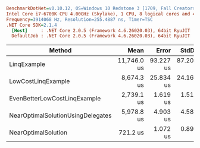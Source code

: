 ``` ini

BenchmarkDotNet=v0.10.12, OS=Windows 10 Redstone 3 [1709, Fall Creators Update] (10.0.16299.214)
Intel Core i7-6700K CPU 4.00GHz (Skylake), 1 CPU, 8 logical cores and 4 physical cores
Frequency=3914068 Hz, Resolution=255.4887 ns, Timer=TSC
.NET Core SDK=2.1.4
  [Host]     : .NET Core 2.0.5 (Framework 4.6.26020.03), 64bit RyuJIT
  DefaultJob : .NET Core 2.0.5 (Framework 4.6.26020.03), 64bit RyuJIT


```
|                            Method |        Mean |     Error |     StdDev | Scaled | ScaledSD |    Gen 0 | Allocated |
|---------------------------------- |------------:|----------:|-----------:|-------:|---------:|---------:|----------:|
|                       LinqExample | 11,746.0 us | 93.227 us | 87.2050 us |  16.29 |     0.12 | 109.3750 |  480000 B |
|                LowCostLinqExample |  8,674.3 us | 25.834 us | 24.1653 us |  12.03 |     0.04 |        - |       0 B |
|      EvenBetterLowCostLinqExample |  2,739.1 us |  1.619 us |  1.5144 us |   3.80 |     0.00 |        - |       0 B |
| NearOptimalSolutionUsingDelegates |  5,978.8 us |  4.903 us |  4.5863 us |   8.29 |     0.01 |        - |       0 B |
|               NearOptimalSolution |    721.2 us |  1.072 us |  0.8952 us |   1.00 |     0.00 |        - |       0 B |
